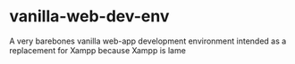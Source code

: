 # vanilla-web-dev-env
A very barebones vanilla web-app development environment intended as a replacement for Xampp  because Xampp is lame
